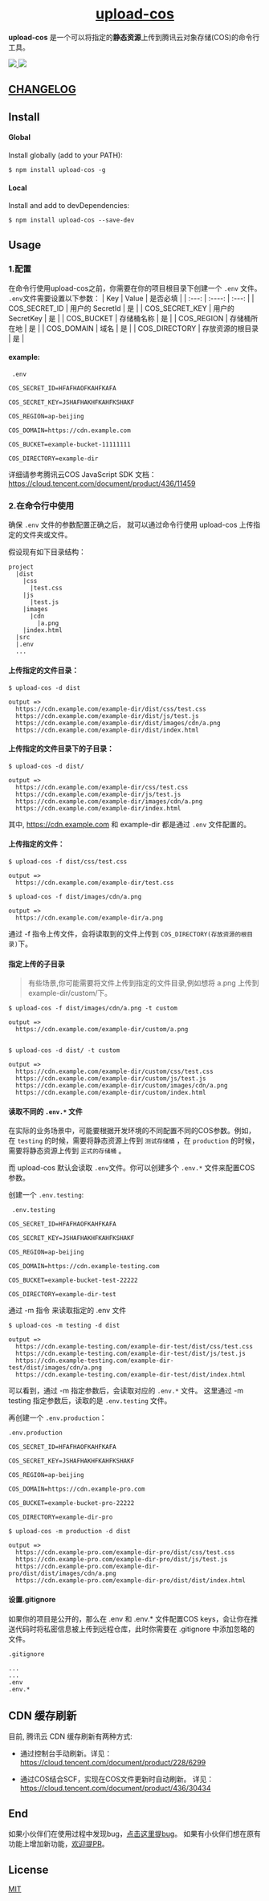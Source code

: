 # <center>[upload-cos](https://github.com/Jehan-Gao/upload-cos)</center>
**upload-cos** 是一个可以将指定的**静态资源**上传到腾讯云对象存储(COS)的命令行工具。

<a href="https://travis-ci.com/Jehan-Gao/upload-cos">
<img src="https://travis-ci.com/Jehan-Gao/upload-cos.svg?branch=master">
</a>
<a href="https://www.npmjs.com/package/upload-cos">
<img src="https://img.shields.io/npm/v/upload-cos">
</a>

## [CHANGELOG](./CHANGELOG.md)

## Install 
#### Global
Install globally (add to your PATH):
``` shell 
$ npm install upload-cos -g
```
#### Local
Install and add to devDependencies: 
```shell
$ npm install upload-cos --save-dev
```

## Usage
### 1.配置
在命令行使用upload-cos之前，你需要在你的项目根目录下创建一个 `.env` 文件。
`.env`文件需要设置以下参数：
  | Key | Value | 是否必填 |
  | :---: | :----:  | :---:     |
  | COS_SECRET_ID | 用户的 SecretId | 是 |
  | COS_SECRET_KEY | 用户的 SecretKey | 是 |
  | COS_BUCKET | 存储桶名称 | 是 | 
  | COS_REGION | 存储桶所在地 | 是 |
  | COS_DOMAIN | 域名 | 是 |
  | COS_DIRECTORY | 存放资源的根目录 | 是 |

  
#### example:
  ```
   .env

COS_SECRET_ID=HFAFHAOFKAHFKAFA

COS_SECRET_KEY=JSHAFHAKHFKAHFKSHAKF

COS_REGION=ap-beijing

COS_DOMAIN=https://cdn.example.com

COS_BUCKET=example-bucket-11111111

COS_DIRECTORY=example-dir
  ```

  详细请参考腾讯云COS JavaScript SDK 文档：https://cloud.tencent.com/document/product/436/11459

  
### 2.在命令行中使用 
确保 `.env` 文件的参数配置正确之后， 就可以通过命令行使用 upload-cos 上传指定的文件夹或文件。

假设现有如下目录结构：

``` 
project
  |dist
    |css
      |test.css
    |js
      |test.js
    |images
      |cdn
        |a.png
    |index.html
  |src
  |.env
  ...
```


#### 上传指定的文件目录：
```shell 
$ upload-cos -d dist

output => 
  https://cdn.example.com/example-dir/dist/css/test.css
  https://cdn.example.com/example-dir/dist/js/test.js
  https://cdn.example.com/example-dir/dist/images/cdn/a.png
  https://cdn.example.com/example-dir/dist/index.html

```

#### 上传指定的文件目录下的子目录：
```shell 
$ upload-cos -d dist/

output => 
  https://cdn.example.com/example-dir/css/test.css
  https://cdn.example.com/example-dir/js/test.js
  https://cdn.example.com/example-dir/images/cdn/a.png
  https://cdn.example.com/example-dir/index.html

```

其中, https://cdn.example.com 和 example-dir 都是通过 `.env` 文件配置的。


#### 上传指定的文件：
``` shell
$ upload-cos -f dist/css/test.css

output => 
  https://cdn.example.com/example-dir/test.css

$ upload-cos -f dist/images/cdn/a.png

output => 
  https://cdn.example.com/example-dir/a.png
```
通过 -f 指令上传文件，会将读取到的文件上传到 `COS_DIRECTORY(存放资源的根目录)`下。




#### 指定上传的子目录
 > 有些场景,你可能需要将文件上传到指定的文件目录,例如想将 a.png 上传到 example-dir/custom/下。

``` shell 
$ upload-cos -f dist/images/cdn/a.png -t custom

output => 
  https://cdn.example.com/example-dir/custom/a.png


$ upload-cos -d dist/ -t custom

output => 
  https://cdn.example.com/example-dir/custom/css/test.css
  https://cdn.example.com/example-dir/custom/js/test.js
  https://cdn.example.com/example-dir/custom/images/cdn/a.png
  https://cdn.example.com/example-dir/custom/index.html

```
    
#### 读取不同的 `.env.*` 文件
在实际的业务场景中，可能要根据开发环境的不同配置不同的COS参数。例如，在 `testing` 的时候，需要将静态资源上传到 `测试存储桶` ，在 `production` 的时候，需要将静态资源上传到 `正式的存储桶` 。

而 upload-cos 默认会读取 `.env`文件。你可以创建多个 `.env.*` 文件来配置COS参数。

创建一个 `.env.testing`:

```
 .env.testing

COS_SECRET_ID=HFAFHAOFKAHFKAFA

COS_SECRET_KEY=JSHAFHAKHFKAHFKSHAKF

COS_REGION=ap-beijing

COS_DOMAIN=https://cdn.example-testing.com

COS_BUCKET=example-bucket-test-22222

COS_DIRECTORY=example-dir-test
```
通过 -m 指令 来读取指定的 .env 文件
``` shell 
$ upload-cos -m testing -d dist

output => 
  https://cdn.example-testing.com/example-dir-test/dist/css/test.css
  https://cdn.example-testing.com/example-dir-test/dist/js/test.js
  https://cdn.example-testing.com/example-dir-test/dist/images/cdn/a.png
  https://cdn.example-testing.com/example-dir-test/dist/index.html

```

可以看到，通过 -m 指定参数后，会读取对应的 `.env.*` 文件。
这里通过 -m testing 指定参数后，读取的是 `.env.testing` 文件。

再创建一个 `.env.production`：
```
.env.production

COS_SECRET_ID=HFAFHAOFKAHFKAFA

COS_SECRET_KEY=JSHAFHAKHFKAHFKSHAKF

COS_REGION=ap-beijing

COS_DOMAIN=https://cdn.example-pro.com

COS_BUCKET=example-bucket-pro-22222

COS_DIRECTORY=example-dir-pro
```

``` shell 
$ upload-cos -m production -d dist

output => 
  https://cdn.example-pro.com/example-dir-pro/dist/css/test.css
  https://cdn.example-pro.com/example-dir-pro/dist/js/test.js
  https://cdn.example-pro.com/example-dir-pro/dist/dist/images/cdn/a.png
  https://cdn.example-pro.com/example-dir-pro/dist/dist/index.html

```

#### 设置.gitignore
如果你的项目是公开的，那么在 .env 和 .env.* 文件配置COS keys，会让你在推送代码时将私密信息被上传到远程仓库，此时你需要在 .gitignore 中添加忽略的文件。
```
.gitignore

...
...
.env
.env.*
```

## CDN 缓存刷新
目前, 腾讯云 CDN 缓存刷新有两种方式:
  - 通过控制台手动刷新。详见：https://cloud.tencent.com/document/product/228/6299

  - 通过COS结合SCF，实现在COS文件更新时自动刷新。
  详见：https://cloud.tencent.com/document/product/436/30434


## End
如果小伙伴们在使用过程中发现bug，[点击这里提bug](https://github.com/Jehan-Gao/upload-cos/issues)。
如果有小伙伴们想在原有功能上增加新功能，[欢迎提PR](https://github.com/Jehan-Gao/upload-cos/pulls)。

## License
[MIT](./LICENSE)










